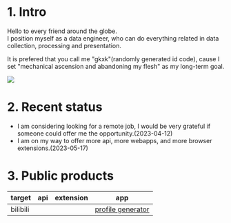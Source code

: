 

# 1. Intro
Hello to every friend around the globe.   
I position myself as a data engineer, who can do everything related in data collection, processing and presentation.

It is prefered that you call me "gkxk"(randomly generated id code), cause I set "mechanical ascension and abandoning my flesh" as my long-term goal.

<!-- [![](https://readme-stats.clckblog.space/api?username=gkxk&count_private=true&theme=city_lights&bg_color=333333&title_color=00a4db&text_color=cccccc&border_color=cccccc)](https://github.com/gkxk) -->

<!-- set max-width: 200px -->
<img  src="https://readme-stats.clckblog.space/api?username=gkxk&count_private=true&theme=city_lights&bg_color=333333&title_color=00a4db&text_color=cccccc&border_color=cccccc" style="max-width: 300px;">

# 2. Recent status
- I am considering looking for a remote job, I would be very grateful if someone could offer me the opportunity.(2023-04-12)
- I am on my way to offer more api, more webapps, and more browser extensions.(2023-05-17)

<!-- - The "xxx_data series" requires much efforts, and I'm working on writing the relevant code to implement them.(2023-04-12) -->
<!-- - I am planning to build up my [3d version blog](https://github.com/gkxk/3d), to complement the [2d version](https://gkxk.github.io).(2023-04-12) -->


# 3. Public products
| target   | api | extension | app                                                                        |
| -------- | --- | --------- | -------------------------------------------------------------------------- |
| bilibili |     |           | [profile generator](https://gkxk.github.io/app/bilibili/profile_generator) |


<!-- | by site  | <ul><li>[bilibili](https://github.com/gkxk/bilibili) <br><img class="repo_count" src="https://img.shields.io/github/stars/gkxk/bilibili?style=flat-square&labelColor=343b41"/></li><li>[v2ex](https://github.com/gkxk/v2ex) <br><img class="repo_count" src="https://img.shields.io/github/stars/gkxk/v2ex?style=flat-square&labelColor=343b41"/></li></ul> | -->


<!-- # Static works -->
<!-- <img src="https://d2ekywz288hemq.cloudfront.net/im/bilibili_profile/bilibili_profile_gkxk.png" width="30%" style="height: 100px; object-fit:cover;"></img> <img src="https://d2ekywz288hemq.cloudfront.net/im/bilibili_profile/bilibili_profile_114514.png" width="30%" style="height: 100px; object-fit:cover;"></img> <img src="https://d2ekywz288hemq.cloudfront.net/im/bilibili_profile/bilibili_profile_海州拌饭.png" width="30%" style="height: 100px; object-fit: cover;"></img> -->

<!-- check [my blog](https://gkxk.github.io/2023/04/19/public/analysis%20gallery) for full gallery -->


<!-- [![](https://www.codewars.com/users/sxlgkxk/badges/large)](https://www.codewars.com/users/sxlgkxk) -->

<!-- # Contact
- [telegram](https://t.me/sxlgkxk) is recommended
- [email](mailto:sxlgkxk@gmail.com) is ok too -->


